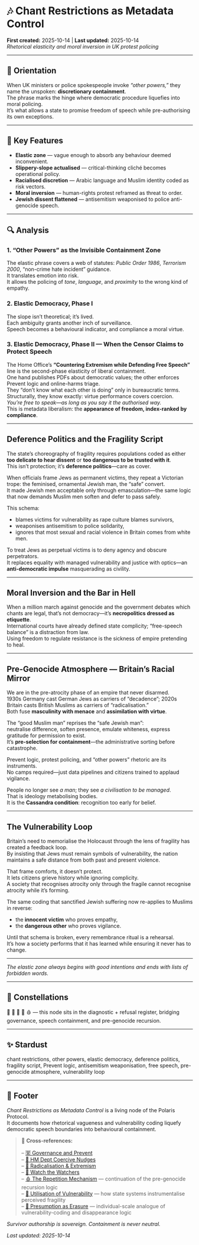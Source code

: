 # 🎶 Chant Restrictions as Metadata Control  
**First created:** 2025-10-14 | **Last updated:** 2025-10-14  
*Rhetorical elasticity and moral inversion in UK protest policing*  

---

## 🧭 Orientation  
When UK ministers or police spokespeople invoke *“other powers,”* they name the unspoken: **discretionary containment**.  
The phrase marks the hinge where democratic procedure liquefies into moral policing.  
It’s what allows a state to promise freedom of speech while pre-authorising its own exceptions.  

---

## 🧩 Key Features  
- **Elastic zone** — vague enough to absorb any behaviour deemed inconvenient.  
- **Slippery-slope actualised** — critical-thinking cliché becomes operational policy.  
- **Racialised discretion** — Arabic language and Muslim identity coded as risk vectors.  
- **Moral inversion** — human-rights protest reframed as threat to order.  
- **Jewish dissent flattened** — antisemitism weaponised to police anti-genocide speech.  

---

## 🔍 Analysis  

### **1.  “Other Powers” as the Invisible Containment Zone**  
The elastic phrase covers a web of statutes: *Public Order 1986*, *Terrorism 2000*, “non-crime hate incident” guidance.  
It translates emotion into risk.  
It allows the policing of *tone*, *language*, and *proximity* to the wrong kind of empathy.  

### **2.  Elastic Democracy, Phase I**  
The slope isn’t theoretical; it’s lived.  
Each ambiguity grants another inch of surveillance.  
Speech becomes a behavioural indicator, and compliance a moral virtue.  

### **3.  Elastic Democracy, Phase II — When the Censor Claims to Protect Speech**  
The Home Office’s **“Countering Extremism while Defending Free Speech”** line is the second-phase elasticity of liberal containment.  
One hand publishes PDFs about democratic values; the other enforces Prevent logic and online-harms triage.  
They “don’t know what each other is doing” only in bureaucratic terms.  
Structurally, they know exactly: virtue performance covers coercion.  
*You’re free to speak—as long as you say it the authorised way.*  
This is metadata liberalism: the **appearance of freedom, index-ranked by compliance**.  

---

## **Deference Politics and the Fragility Script**  
The state’s choreography of fragility requires populations coded as either **too delicate to hear dissent** or **too dangerous to be trusted with it**.  
This isn’t protection; it’s **deference politics**—care as cover.  

When officials frame Jews as permanent victims, they repeat a Victorian trope: the feminised, ornamental Jewish man, the “safe” convert.  
It made Jewish men acceptable only through emasculation—the same logic that now demands Muslim men soften and defer to pass safely.  

This schema:  
- blames victims for vulnerability as rape culture blames survivors,  
- weaponises antisemitism to police solidarity,  
- ignores that most sexual and racial violence in Britain comes from white men.  

To treat Jews as perpetual victims is to deny agency and obscure perpetrators.  
It replaces equality with managed vulnerability and justice with optics—an **anti-democratic impulse** masquerading as civility.  

---

## **Moral Inversion and the Bar in Hell**  
When a million march against genocide and the government debates which chants are legal, that’s not democracy—it’s **necropolitics dressed as etiquette**.  
International courts have already defined state complicity; “free-speech balance” is a distraction from law.  
Using freedom to regulate resistance is the sickness of empire pretending to heal.  

---

## **Pre-Genocide Atmosphere — Britain’s Racial Mirror**  
We are in the pre-atrocity phase of an empire that never disarmed.  
1930s Germany cast German Jews as carriers of “decadence”; 2020s Britain casts British Muslims as carriers of “radicalisation.”  
Both fuse **masculinity with menace** and **assimilation with virtue**.  

The “good Muslim man” reprises the “safe Jewish man”:  
neutralise difference, soften presence, emulate whiteness, express gratitude for permission to exist.  
It’s **pre-selection for containment**—the administrative sorting before catastrophe.  

Prevent logic, protest policing, and “other powers” rhetoric are its instruments.  
No camps required—just data pipelines and citizens trained to applaud vigilance.  

People no longer see *a man*; they see *a civilisation to be managed*.  
That is ideology metabolising bodies.  
It is the **Cassandra condition**: recognition too early for belief.  

---

## **The Vulnerability Loop**  
Britain’s need to memorialise the Holocaust through the lens of fragility has created a feedback loop.  
By insisting that Jews must remain symbols of vulnerability, the nation maintains a safe distance from both past and present violence.  

That frame comforts, it doesn’t protect.  
It lets citizens grieve history while ignoring complicity.  
A society that recognises atrocity only through the fragile cannot recognise atrocity while it’s forming.  

The same coding that sanctified Jewish suffering now re-applies to Muslims in reverse:  
- the **innocent victim** who proves empathy,  
- the **dangerous other** who proves vigilance.  

Until that schema is broken, every remembrance ritual is a rehearsal.  
It’s how a society performs that it has learned while ensuring it never has to change.  

---

*The elastic zone always begins with good intentions and ends with lists of forbidden words.*  

---

## 🌌 Constellations  
🧿 🔮 🪬 🧠 🩸 — this node sits in the diagnostic + refusal register, bridging governance, speech containment, and pre-genocide recursion.  

---

## ✨ Stardust  
chant restrictions, other powers, elastic democracy, deference politics, fragility script, Prevent logic, antisemitism weaponisation, free speech, pre-genocide atmosphere, vulnerability loop  

---

## 🏮 Footer  

*Chant Restrictions as Metadata Control* is a living node of the Polaris Protocol.  
It documents how rhetorical vagueness and vulnerability coding liquefy democratic speech boundaries into behavioural containment.  

> 📡 **Cross-references:**
> 
> – [🈺 Governance and Prevent](../../../Metadata_Sabotage_Network/🈺_Governance_And_Prevent/README.md)  
> – [🧠 HM Dept Coercive Nudges](../🧠_HM_Dept_Coercive_Nudges/README.md)  
> – [🪬 Radicalisation & Extremism](../🪬_Radicalisation_Extremism/README.md)  
> – [🧿 Watch the Watchers](./README.md)  
> – [🩸 The Repetition Mechanism](../🩸_Genocide_Denialism/🩸_the_repetition_mechanism.md) — continuation of the pre-genocide recursion logic  
> – [🧠 Utilisation of Vulnerability](../🪬_Radicalisation_Extremism/🧠_utilisation_of_vulnerability.md) — how state systems instrumentalise perceived fragility  
> – [🫥 Presumption as Erasure](../../Survivor_Tools/🫥_presumption_as_erasure.md) — individual-scale analogue of vulnerability-coding and disappearance logic  

*Survivor authorship is sovereign. Containment is never neutral.*  

_Last updated: 2025-10-14_  
